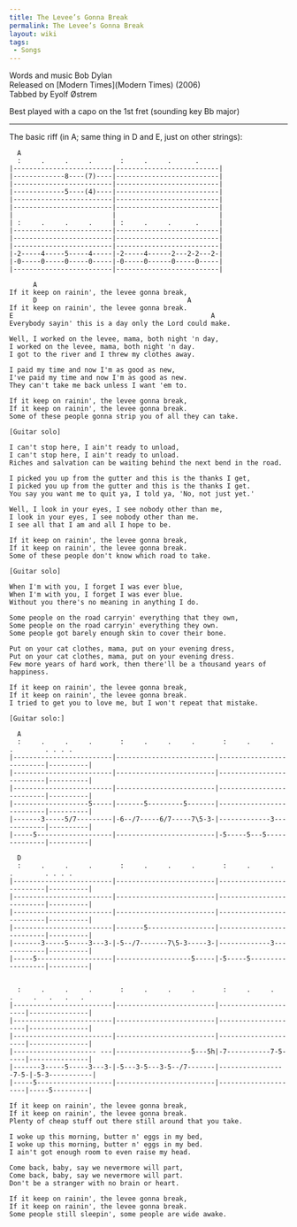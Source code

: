 ```yaml
---
title: The Levee’s Gonna Break
permalink: The Levee’s Gonna Break
layout: wiki
tags:
 - Songs
---
```


Words and music Bob Dylan  
Released on [Modern Times](Modern Times) (2006)  
Tabbed by Eyolf Østrem

Best played with a capo on the 1st fret (sounding key Bb major)

* * * * *

The basic riff (in A; same thing in D and E, just on other strings):

      A
      :     .     .     .       :     .     .      .
    |-------------------------|--------------------------|
    |-------------8----(7)----|--------------------------|
    |-------------------------|--------------------------|
    |-------------5----(4)----|--------------------------|
    |-------------------------|--------------------------|
    |-------------------------|--------------------------|
    |                         |                          |
    | :     .     .     .     | :     .     .      .     |
    |-------------------------|--------------------------|
    |-------------------------|--------------------------|
    |-------------------------|--------------------------|
    |-2-----4-----5-----4-----|-2-----4------2---2-2---2-|
    |-0-----0-----0-----0-----|-0-----0------0-----0-----|
    |-------------------------|--------------------------|

          A
    If it keep on rainin', the levee gonna break,
          D                                      A
    If it keep on rainin', the levee gonna break.
    E                                                  A
    Everybody sayin' this is a day only the Lord could make.

    Well, I worked on the levee, mama, both night 'n day,
    I worked on the levee, mama, both night 'n day.
    I got to the river and I threw my clothes away.

    I paid my time and now I'm as good as new,
    I've paid my time and now I'm as good as new.
    They can't take me back unless I want 'em to.

    If it keep on rainin', the levee gonna break,
    If it keep on rainin', the levee gonna break.
    Some of these people gonna strip you of all they can take.

    [Guitar solo]

    I can't stop here, I ain't ready to unload,
    I can't stop here, I ain't ready to unload.
    Riches and salvation can be waiting behind the next bend in the road.

    I picked you up from the gutter and this is the thanks I get,
    I picked you up from the gutter and this is the thanks I get.
    You say you want me to quit ya, I told ya, 'No, not just yet.'

    Well, I look in your eyes, I see nobody other than me,
    I look in your eyes, I see nobody other than me.
    I see all that I am and all I hope to be.

    If it keep on rainin', the levee gonna break,
    If it keep on rainin', the levee gonna break.
    Some of these people don't know which road to take.

    [Guitar solo]

    When I'm with you, I forget I was ever blue,
    When I'm with you, I forget I was ever blue.
    Without you there's no meaning in anything I do.

    Some people on the road carryin' everything that they own,
    Some people on the road carryin' everything they own.
    Some people got barely enough skin to cover their bone.

    Put on your cat clothes, mama, put on your evening dress,
    Put on your cat clothes, mama, put on your evening dress.
    Few more years of hard work, then there'll be a thousand years of happiness.

    If it keep on rainin', the levee gonna break,
    If it keep on rainin', the levee gonna break.
    I tried to get you to love me, but I won't repeat that mistake.

    [Guitar solo:]

      A
      :     .     .     .       :     .     .     .       :     .     .     .        . . . .
    |-------------------------|-------------------------|--------------------------|----------|
    |-------------------------|-------------------------|--------------------------|----------|
    |-------------------------|-------------------------|--------------------------|----------|
    |-------------------5-----|-------5---------5-------|--------------------------|----------|
    |-------3-----5/7---------|-6--/7-----6/7-----7\5-3-|-------------3------------|----------|
    |-----5-------------------|-------------------------|-5-----5---5--------------|----------|

      D
      :     .     .     .       :     .     .     .       :     .     .     .        . . . .
    |-------------------------|-------------------------|--------------------------|----------|
    |-------------------------|-------------------------|--------------------------|----------|
    |-------------------------|-------------------------|--------------------------|----------|
    |-------------------------|-------5-----------------|--------------------------|----------|
    |-------3-----5-----3---3-|-5--/7-------7\5-3-----3-|-------------3------------|----------|
    |-----5-------------------|-------------------5-----|-5-----5------------------|----------|


      :     .     .     .       :     .     .     .       :     .     .   .     .   .   .   .
    |-------------------------|-------------------------|---------------------|---------------|
    |-------------------------|-------------------------|---------------------|---------------|
    |-------------------------|-------------------------|---------------------|---------------|
    |--------------------- ---|-------------------5---5h|-7-----------7-5-----|---------------|
    |-------3-----5-----3---3-|-5---3-5---3-5--/7-------|-----------------7-5-|-5-3-----------|
    |-----5-------------------|-------------------------|---------------------|-----5---------|

    If it keep on rainin', the levee gonna break,
    If it keep on rainin', the levee gonna break.
    Plenty of cheap stuff out there still around that you take.

    I woke up this morning, butter n' eggs in my bed,
    I woke up this morning, butter n' eggs in my bed.
    I ain't got enough room to even raise my head.

    Come back, baby, say we nevermore will part,
    Come back, baby, say we nevermore will part.
    Don't be a stranger with no brain or heart.

    If it keep on rainin', the levee gonna break,
    If it keep on rainin', the levee gonna break.
    Some people still sleepin', some people are wide awake.
